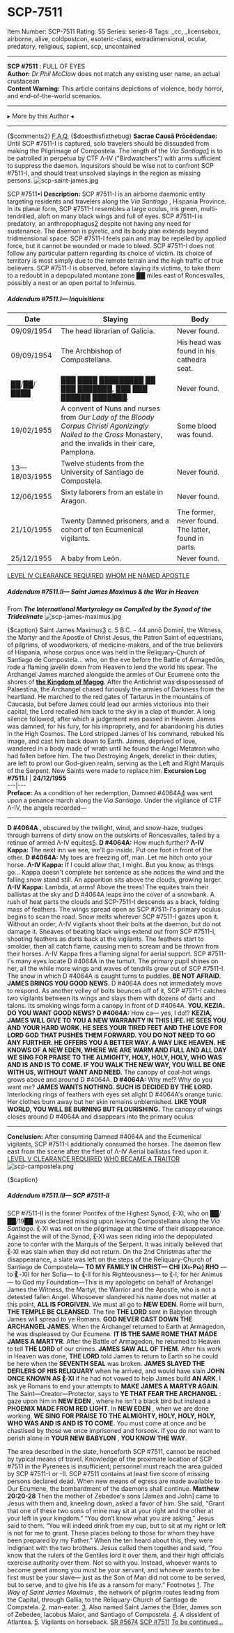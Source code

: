 # SCP-7511
Item Number: SCP-7511
Rating: 55
Series: series-8
Tags: _cc, _licensebox, airborne, alive, coldpostcon, esoteric-class, extradimensional, ocular, predatory, religious, sapient, scp, uncontained

---

**SCP #7511** : FULL OF EYES  
**Author:** _Dr Phil McClaw_ does not match any existing user name, an actual crustacean  
**Content Warning:** This article contains depictions of violence, body horror, and end-of-the-world scenarios.
* * *
▸ More by this Author ◂
* * *
{$comments2}
[F.A.Q.](https://scp-wiki.wikidot.com/component:info-ayers)
{$doesthisfixthebug}
**Sacrae Causā Prōcēdendae:** Until SCP #7511-I is captured, solo travelers should be dissuaded from making the Pilgrimage of Compostela. The length of the _Via Santiago_[1](javascript:;) is to be patrolled in perpetua by CTF Λ-IV ("Birdwatchers") with arms sufficient to suppress the daemon. Inquisitors should be wise not to confront SCP #7511-I, and should treat unsolved slayings in the region as missing persons.
![scp-saint-james.jpg](http://scp-sandbox-3.wdfiles.com/local--files/byebyemanunhowa/scp-saint-james.jpg)  

SCP #7511•I
**Description:** SCP #7511-I is an airborne daemonic entity targeting residents and travelers along the _Via Santiago_ , Hispania Province. In its planar form, SCP #7511-I resembles a large oculus, iris green, multi-tendrilled, aloft on many black wings and full of eyes.
SCP #7511-I is predatory, an anthropophagus[2](javascript:;) despite not having any need for sustenance. The daemon is pyretic, and its body plan extends beyond tridimensional space. SCP #7511-I feels pain and may be repelled by applied force, but it cannot be wounded or made to bleed.
SCP #7511-I does not follow any particular pattern regarding its choice of victim. Its choice of territory is most simply due to the remote terrain and the high traffic of true believers. SCP #7511-I is observed, before slaying its victims, to take them to a redoubt in a depopulated montane zone ██ miles east of Roncesvalles, possibly a nest or an open portal to Infernus.
##### Addendum #7511.I— Inquisitions
Date | Slaying | Body  
---|---|---  
09/09/1954 | The head librarian of Galicia. | Never found.  
09/09/1954 | The Archbishop of Compostellana. | His head was found in his cathedra seat.  
██/██/████ | ███ ████ █████████ ██ ███ ███████, ███ ███ ██████ ███████. | Never found.  
19/02/1955 | A convent of Nuns and nurses from _Our Lady of the Bloody Corpus Christi Agonizingly Nailed to the Cross_ Monastery, and the invalids in their care, Pamplona. | Some blood was found.  
13—18/03/1955 | Twelve students from the University of Santiago de Compostela. | Never found.  
12/06/1955 | Sixty laborers from an estate in Aragon. | Never found.  
21/10/1955 | Twenty Damned prisoners, and a cohort of ten Ecumenical vigilants. | The former, never found. The latter, found in parts.  
25/12/1955 | A baby from León. | Never found.  
[LEVEL IV CLEARANCE REQUIRED](javascript:;)
[WHOM HE NAMED APOSTLE](javascript:;)
##### Addendum #7511.II— Saint James Maximus & the War in Heaven
From **_The International Martyrology as Compiled by the Synod of the Tridecimate_**
![scp-james-maximus.jpg](http://scp-sandbox-3.wdfiles.com/local--files/byebyemanunhowa/scp-james-maximus.jpg)  

{$caption}
Saint James Maximus[3](javascript:;) c. 5 B.C. - 44 annō Dominī, the Witness, the Martyr and the Apostle of Christ Jesus, the Patron Saint of equestrians, of pilgrims, of woodworkers, of medicine-makers, and of the true believers of Hispania, whose corpus once was held in the Reliquary-Church of Santiago de Compostela… who, on the eve before the Battle of Armagedōn, rode a flaming javelin down from Heaven to lend the world his spear. The Archangel James marched alongside the armies of Our Ecumene onto the shores of **[the Kingdom of Magog](https://scp-wiki.wikidot.com/scp-5674)**.
After the Antichrist was dispossessed of Palaestīna, the Archangel chased furiously the armies of Darkness from the heartland. He marched to the red gates of Tartarus in the mountains of Caucasia, but before James could lead our armies victorious into their capital, the Lord recalled him back to the sky in a clap of thunder. A long silence followed, after which a judgement was passed in Heaven. James was damned, for his fury, for his impropriety, and for abandoning his duties in the High Cosmos.
The Lord stripped James of his command, rebuked his image, and cast him back down to Earth. James, deprived of love, wandered in a body made of wrath until he found the Angel Metatron who had fallen before him. The two Destroying Angels, derelict in their duties, are left to prowl our God-given realm, serving as the Left and Right Marquis of the Serpent.
New Saints were made to replace him.
**Excursion Log #7511.I** | **24/12/1955**  
---|---  
**Preface:** As a condition of her redemption, Damned #4064A[4](javascript:;) was sent upon a penance march along the _Via Santiago_. Under the vigilance of CTF Λ-IV, the angels recorded—
* * *
**D #4064A** , obscured by the twilight, wind, and snow-haze, trudges through barrens of dirty snow on the outskirts of Roncesvalles, tailed by a retinue of armed Λ-IV equites[5](javascript:;).
**D #4064A:** How much further?
**Λ-IV Kappa:** The next inn we see, we'll go inside. Put one foot in front of the other.
**D #4064A:** My toes are freezing off, man. Let me hitch onto your horse.
**Λ-IV Kappa:** If I could allow that, I might. But you know, as things go…
Kappa doesn't complete her sentence as she notices the wind and the falling snow stand still. An apparition sits above the clouds, growing larger.
**Λ-IV Kappa:** Lambda, at arms! Above the trees!
The equites train their ballistas at the sky and D #4064A leaps into the cover of a snowbank. A rush of heat parts the clouds and SCP-7511-I descends as a black, folding mass of feathers. The wings spread open as SCP #7511-I's primary oculus begins to scan the road. Snow melts wherever SCP #7511-I gazes upon it.
Without an order, Λ-IV vigilants shoot their bolts at the daemon, but do not damage it. Sheaves of beating black wings extend out from SCP #7511-I, shooting feathers as darts back at the vigilants. The feathers start to smolder, then all catch flame, causing men to scream and be thrown from their horses. Λ-IV Kappa fires a flaming signal for aerial support.
SCP #7511-I's many eyes locate D #4064A in the tumult. The primary pupil shines on her, all the while more wings and waves of tendrils grow out of SCP #7511-I. The snow in which D #4064A is caught turns to puddles.
**BE NOT AFRAID. JAMES BRINGS YOU GOOD NEWS.**
D #4064A does not immediately move to respond. As another volley of bolts bounces off of it, SCP #7511-I catches two vigilants between its wings and slays them with dozens of darts and talons. Its smoking wings form a canopy in front of D #4064A.
**YOU. KEZIA. DO YOU WANT GOOD NEWS?**
**D #4064A:** How ca— yes, I do!?
**KEZIA, JAMES WILL GIVE TO YOU A NEW WARRANTY IN THIS LIFE. HE SEES YOU AND YOUR HARD WORK. HE SEES YOUR TIRED FEET AND THE LOVE FOR LORD GOD THAT PUSHES THEM FORWARD. YOU DO NOT NEED TO GO ANY FURTHER. HE OFFERS YOU A BETTER WAY. A WAY LIKE HEAVEN.**
**HE KNOWS OF A NEW EDEN, WHERE WE ARE WARM AND FULL AND ALL DAY WE SING FOR PRAISE TO THE ALMIGHTY, HOLY, HOLY, HOLY, WHO WAS AND IS AND IS TO COME. IF YOU WALK THE NEW WAY, YOU WILL BE ONE WITH US, WITHOUT WANT AND NEED.**
The canopy of coal-hot wings grows above and around D #4064A.
**D #4064A:** Why me!? Why do you want _me_?
**JAMES WANTS NOTHING. SUCH IS DECIDED BY THE LORD.**
Interlocking rings of feathers with eyes set alight D #4064A's orange tunic. Her clothes burn away but her skin remains unblemished.
**LIKE YOUR WORLD, YOU WILL BE BURNING BUT FLOURISHING.**
The canopy of wings closes around D #4064A and disappears into the primary oculus.
* * *
**Conclusion:** After consuming Damned #4064A and the Ecumenical vigilants, SCP #7511-I additionally consumed the horses. The daemon flew east from the scene after the fleet of Λ-IV Aerial ballistas fired upon it.
[LEVEL V CLEARANCE REQUIRED](javascript:;)
[WHO BECAME A TRAITOR](javascript:;)
![scp-campostela.png](http://scp-sandbox-3.wdfiles.com/local--files/byebyemanunhowa/scp-campostela.png)  

{$caption}
##### Addendum #7511.III— SCP #7511-II
SCP #7511-II is the former Pontifex of the Highest Synod, ⳩-XI, who on ██/██/19██ was declared missing upon leaving Compostellana along the _Via Santiago_.
⳩-XI was not on the pilgrimage at the time of their disappearance. Against the will of the Synod, ⳩-XI was seen riding into the depopulated zone to confer with the Marquis of the Serpent. It was initially believed that ⳩-XI was slain when they did not return.
On the 2nd Christmas after the disappearance, a slate was left on the steps of the Reliquary-Church of Santiago de Compostela—
**TO MY FAMILY IN CHRIST— CHI (Xι-Pώ) RHO** — to **⳩** -XII for her Sofia— to ⳩-II for his Righteousness— to ⳩-I, for her Animus— to God my Foundation—This is my apologetic on behalf of Archangel James the Witness, the Martyr, the Warrior and the Apostle, who is not a detested fallen Angel. Whosoever slandered his name does not matter at this point, **ALL IS FORGIVEN**. We must all go to **NEW EDEN**. Rome will burn, **THE TEMPLE BE CLEANSED**. The fire **THE LORD** sent in Babylon through James will spread to ye Romans. **GOD NEVER CAST DOWN THE ARCHANGEL JAMES**. When the Archangel returned to Earth at Armagedon, he was displeased by Our Ecumene. **IT IS THE SAME ROME THAT MADE JAMES A MARTYR**. After the Battle of Armagedon, he returned to Heaven to tell **THE LORD** of our crimes. **JAMES SAW ALL OF THEM**. After his work in Heaven was done, **THE LORD** told James to return to Earth so he could be here when the **SEVENTH SEAL** was broken. **JAMES SLAYED THE DEFILERS OF HIS RELIQUARY** when he arrived, and would have slain **JOHN ONCE KNOWN AS ⳩-XI** if he had not vowed to help James build **AN ARK**. I ask ye Romans to end your attempts to **MAKE JAMES A MARTYR AGAIN**. The Saint—Creator—Protector, says to **YE THAT FEAR THE ARCHANGEL** : gaze upon him in **NEW EDEN** , where he isn't a black bird but instead a **PHOENIX MADE FROM RED LIGHT**. In **NEW EDEN** , when we are done working, **WE SING FOR PRAISE TO THE ALMIGHTY, HOLY, HOLY, HOLY, WHO WAS AND IS AND IS TO COME.** You must come at once and be chastised by those we once imprisoned and forsook. If you do not want to perish alone in **YOUR NEW BABYLON** , **YOU KNOW THE WAY**.
  
The area described in the slate, henceforth SCP #7511, cannot be reached by typical means of travel. Knowledge of the proximate location of SCP #7511 in the Pyrenees is insufficient; personnel must reach the area guided by SCP #7511-I or -II. 
SCP #7511 contains at least five score of missing persons declared dead. When new means of egress are made available to Our Ecumene, the bombardment of the daemons shall continue.
**Matthew 20:20-28**
Then the mother of Zebedee's sons [James and John] came to Jesus with them and, kneeling down, asked a favor of him.
She said, “Grant that one of these two sons of mine may sit at your right and the other at your left in your kingdom.”
“You don’t know what you are asking,” Jesus said to them. “You will indeed drink from my cup, but to sit at my right or left is not for me to grant. These places belong to those for whom they have been prepared by my Father.” When the ten heard about this, they were indignant with the two brothers.
Jesus called them together and said, “You know that the rulers of the Gentiles lord it over them, and their high officials exercise authority over them.
Not so with you. Instead, whoever wants to become great among you must be your servant, and whoever wants to be first must be your slave— just as the Son of Man did not come to be served, but to serve, and to give his life as a ransom for many.”
Footnotes
[1](javascript:;). _The Way of Saint James Maximus_ , the network of pilgrim routes leading from the Capital, through Gallia, to the Reliquary-Church of Santiago de Compstela.
[2](javascript:;). man-eater.
[3](javascript:;). Also named Saint James the Elder, James son of Zebedee, Iacobus Maior, and Santiago of Compostela.
[4](javascript:;). A dissident of Atlantea.
[5](javascript:;). Vigilants on horseback.
[SR #5674](/scp-5674)
[SCP #7511](/)
[To be continued...](/)